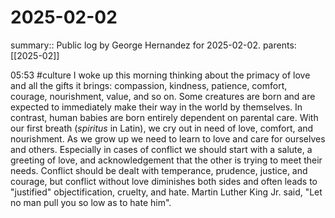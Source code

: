 #  2025-02-02

summary:: Public log by George Hernandez for 2025-02-02.
parents: [[2025-02]]

05:53 #culture I woke up this morning thinking about the primacy of love and all the gifts it brings: compassion, kindness, patience, comfort, courage, nourishment, value, and so on. Some creatures are born and are expected to immediately make their way in the world by themselves. In contrast, human babies are born entirely dependent on parental care. With our first breath (*spiritus* in Latin), we cry  out in need of love, comfort, and nourishment. As we grow up we need to learn to love and care for ourselves and others. Especially in cases of conflict we should start with a salute, a greeting of love, and acknowledgement that the other is trying to meet their needs. Conflict should be dealt with temperance, prudence, justice, and courage, but conflict without love diminishes both sides and often leads to "justified" objectification, cruelty, and hate. Martin Luther King Jr. said, "Let no man pull you so low as to hate him". 

